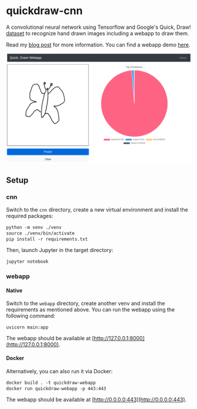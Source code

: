 # quickdraw-cnn

A convolutional neural network using Tensorflow and Google's Quick, Draw! [dataset](https://github.com/googlecreativelab/quickdraw-dataset) to recognize hand drawn images including a webapp to draw them.

Read my [blog post](https://larswaechter.dev/blog/recognizing-hand-drawn-doodles/) for more information. You can find a webapp demo [here](https://quickdraw-cnn.fly.dev/).

![Preview](./webapp.png)

## Setup

### cnn

Switch to the `cnn` directory, create a new virtual environment and install the required packages:

```
python -m venv ./venv
source ./venv/bin/activate
pip install -r requirements.txt
```

Then, launch Jupyter in the target directory:

```
jupyter notebook
```

### webapp

#### Native

Switch to the `webapp` directory, create another venv and install the requirements as mentioned above. You can run the webapp using the following command:

```
uvicorn main:app
```

The webapp should be available at [http://127.0.0.1:8000](http://127.0.0.1:8000).

#### Docker

Alternatively, you can also run it via Docker:

```
docker build . -t quickdraw-webapp
docker run quickdraw-webapp -p 443:443
```

The webapp should be available at [http://0.0.0.0:443](http://0.0.0.0:443).
